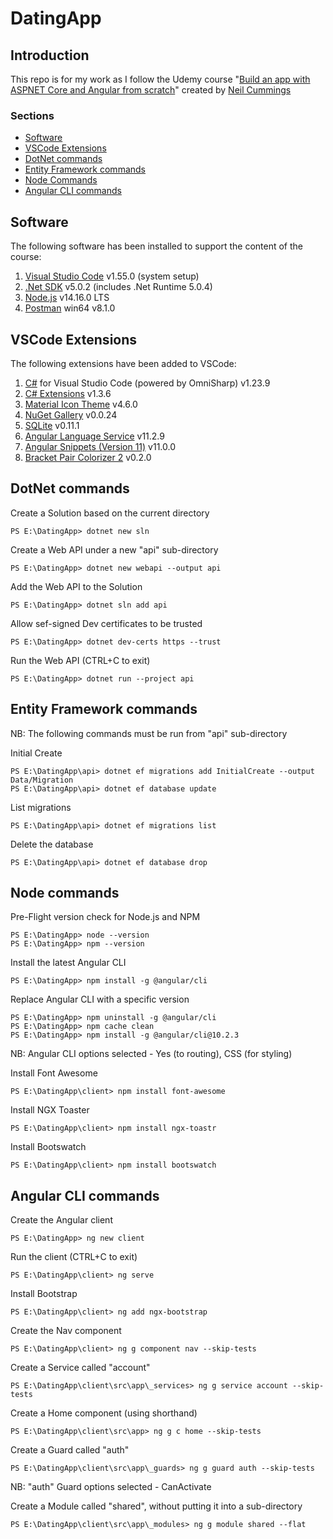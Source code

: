 # DatingApp

## Introduction
This repo is for my work as I follow the Udemy course "[Build an app with ASPNET Core and Angular from scratch](https://www.udemy.com/course/build-an-app-with-aspnet-core-and-angular-from-scratch/)" created by [Neil Cummings](https://www.udemy.com/user/neil-cummings-2/)

### Sections

- [Software](#Software)
- [VSCode Extensions](#VSCode-Extensions)
- [DotNet commands](#DotNet-commands)
- [Entity Framework commands](#Entity-Framework-commands)
- [Node Commands](#Node-Commands)
- [Angular CLI commands](#Angular-CLI-commands)

## Software

The following software has been installed to support the content of the course:
1. [Visual Studio Code](https://code.visualstudio.com/download#) v1.55.0 (system setup)
2. [.Net SDK](https://dotnet.microsoft.com/download/dotnet/5.0) v5.0.2 (includes .Net Runtime 5.0.4)
3. [Node.js](https://nodejs.org/en/) v14.16.0 LTS
4. [Postman](https://www.postman.com/downloads/) win64 v8.1.0

## VSCode Extensions

The following extensions have been added to VSCode:
1. [C#](https://marketplace.visualstudio.com/items?itemName=ms-dotnettools.csharp) for Visual Studio Code (powered by OmniSharp) v1.23.9
2. [C# Extensions](https://marketplace.visualstudio.com/items?itemName=kreativ-software.csharpextensions) v1.3.6
3. [Material Icon Theme](https://marketplace.visualstudio.com/items?itemName=PKief.material-icon-theme) v4.6.0
4. [NuGet Gallery](https://marketplace.visualstudio.com/items?itemName=patcx.vscode-nuget-gallery) v0.0.24
5. [SQLite](https://marketplace.visualstudio.com/items?itemName=alexcvzz.vscode-sqlite) v0.11.1
6. [Angular Language Service](https://marketplace.visualstudio.com/items?itemName=Angular.ng-template) v11.2.9
7. [Angular Snippets (Version 11)](https://marketplace.visualstudio.com/items?itemName=johnpapa.Angular2) v11.0.0
8. [Bracket Pair Colorizer 2](https://marketplace.visualstudio.com/items?itemName=CoenraadS.bracket-pair-colorizer-2) v0.2.0

## DotNet commands

Create a Solution based on the current directory
```
PS E:\DatingApp> dotnet new sln
```

Create a Web API under a new "api" sub-directory
```
PS E:\DatingApp> dotnet new webapi --output api
```

Add the Web API to the Solution
```
PS E:\DatingApp> dotnet sln add api
```

Allow sef-signed Dev certificates to be trusted
```
PS E:\DatingApp> dotnet dev-certs https --trust
```

Run the Web API (CTRL+C to exit)
```
PS E:\DatingApp> dotnet run --project api
```

## Entity Framework commands

NB: The following commands must be run from "api" sub-directory

Initial Create
```
PS E:\DatingApp\api> dotnet ef migrations add InitialCreate --output Data/Migration
PS E:\DatingApp\api> dotnet ef database update
```
List migrations
```
PS E:\DatingApp\api> dotnet ef migrations list
```

Delete the database
```
PS E:\DatingApp\api> dotnet ef database drop
```

## Node commands

Pre-Flight version check for Node.js and NPM
```
PS E:\DatingApp> node --version
PS E:\DatingApp> npm --version
```

Install the latest Angular CLI
```
PS E:\DatingApp> npm install -g @angular/cli
```

Replace Angular CLI with a specific version
```
PS E:\DatingApp> npm uninstall -g @angular/cli
PS E:\DatingApp> npm cache clean
PS E:\DatingApp> npm install -g @angular/cli@10.2.3
```

NB: Angular CLI options selected - Yes (to routing), CSS (for styling)

Install Font Awesome
```
PS E:\DatingApp\client> npm install font-awesome
```

Install NGX Toaster
```
PS E:\DatingApp\client> npm install ngx-toastr
```

Install Bootswatch
```
PS E:\DatingApp\client> npm install bootswatch
```

## Angular CLI commands

Create the Angular client
```
PS E:\DatingApp> ng new client
```

Run the client (CTRL+C to exit)
```
PS E:\DatingApp\client> ng serve
```

Install Bootstrap
```
PS E:\DatingApp\client> ng add ngx-bootstrap
```

Create the Nav component
```
PS E:\DatingApp\client> ng g component nav --skip-tests
```

Create a Service called "account"
```
PS E:\DatingApp\client\src\app\_services> ng g service account --skip-tests
```

Create a Home component (using shorthand)
```
PS E:\DatingApp\client\src\app> ng g c home --skip-tests
```

Create a Guard called "auth"
```
PS E:\DatingApp\client\src\app\_guards> ng g guard auth --skip-tests
```

NB: "auth" Guard options selected - CanActivate

Create a Module called "shared", without putting it into a sub-directory
```
PS E:\DatingApp\client\src\app\_modules> ng g module shared --flat
```
